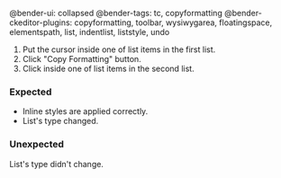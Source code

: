 @bender-ui: collapsed
@bender-tags: tc, copyformatting
@bender-ckeditor-plugins: copyformatting, toolbar, wysiwygarea, floatingspace, elementspath, list, indentlist, liststyle, undo

1. Put the cursor inside one of list items in the first list.
2. Click "Copy Formatting" button.
3. Click inside one of list items in the second list.

### Expected

* Inline styles are applied correctly.
* List's type changed.

### Unexpected

List's type didn't change.
